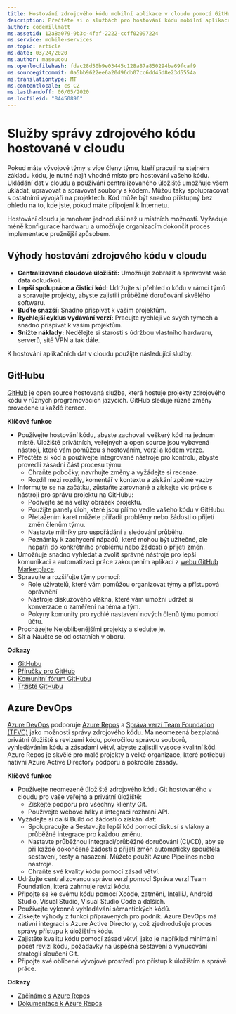```yaml
---
title: Hostování zdrojového kódu mobilní aplikace v cloudu pomocí GitHubu a Azure DevOps
description: Přečtěte si o službách pro hostování kódu mobilní aplikace v cloudu pomocí služeb Microsoftu.
author: codemillmatt
ms.assetid: 12a8a079-9b3c-4faf-2222-ccff02097224
ms.service: mobile-services
ms.topic: article
ms.date: 03/24/2020
ms.author: masoucou
ms.openlocfilehash: fdac28d50b9e03445c128a87a850294ba69fcaf9
ms.sourcegitcommit: 0a5bb9622ee6a20d96db07cc6dd45d8e23d5554a
ms.translationtype: MT
ms.contentlocale: cs-CZ
ms.lasthandoff: 06/05/2020
ms.locfileid: "84450896"
---
```

# <a name="cloud-hosted-source-code-management-services"></a>Služby správy zdrojového kódu hostované v cloudu
Pokud máte vývojové týmy s více členy týmu, kteří pracují na stejném základu kódu, je nutné najít vhodné místo pro hostování vašeho kódu. Ukládání dat v cloudu a používání centralizovaného úložiště umožňuje všem ukládat, upravovat a spravovat soubory s kódem. Můžou taky spolupracovat s ostatními vývojáři na projektech. Kód může být snadno přístupný bez ohledu na to, kde jste, pokud máte připojení k Internetu.

Hostování cloudu je mnohem jednodušší než u místních možností. Vyžaduje méně konfigurace hardwaru a umožňuje organizacím dokončit proces implementace pružnější způsobem.

## <a name="benefits-of-hosting-source-code-in-the-cloud"></a>Výhody hostování zdrojového kódu v cloudu
- **Centralizované cloudové úložiště:** Umožňuje zobrazit a spravovat vaše data odkudkoli.
- **Lepší spolupráce a čisticí kód:** Udržujte si přehled o kódu v rámci týmů a spravujte projekty, abyste zajistili průběžné doručování skvělého softwaru.
- **Buďte snazší:** Snadno přispívat k vašim projektům.
- **Rychlejší cyklus vydávání verzí:** Pracujte rychleji ve svých týmech a snadno přispívat k vašim projektům.
- **Snižte náklady:** Nedělejte si starosti s údržbou vlastního hardwaru, serverů, sítě VPN a tak dále.

K hostování aplikačních dat v cloudu použijte následující služby.

## <a name="github"></a>GitHubu
[GitHub](https://github.com/) je open source hostovaná služba, která hostuje projekty zdrojového kódu v různých programovacích jazycích. GitHub sleduje různé změny provedené u každé iterace.

**Klíčové funkce**
- Používejte hostování kódu, abyste zachovali veškerý kód na jednom místě. Úložiště privátních, veřejných a open source jsou vybavená nástroji, které vám pomůžou s hostováním, verzí a kódem verze.
- Přečtěte si kód a používejte integrované nástroje pro kontrolu, abyste provedli zásadní část procesu týmu:
    - Chraňte pobočky, navrhujte změny a vyžádejte si recenze.
    - Rozdíl mezi rozdíly, komentář v kontextu a získání zpětné vazby
- Informujte se na začátku, zůstaňte zarovnané a získejte víc práce s nástroji pro správu projektu na GitHubu:
    - Podívejte se na velký obrázek projektu.
    - Použijte panely úloh, které jsou přímo vedle vašeho kódu v GitHubu.
    - Přetažením karet můžete přiřadit problémy nebo žádosti o přijetí změn členům týmu.
    - Nastavte milníky pro uspořádání a sledování průběhu.
    - Poznámky k zachycení nápadů, které mohou být užitečné, ale nepatří do konkrétního problému nebo žádosti o přijetí změn.
- Umožňuje snadno vyhledat a zvolit správné nástroje pro lepší komunikaci a automatizaci práce zakoupením aplikací z [webu GitHub Marketplace](https://github.com/marketplace).
- Spravujte a rozšiřujte týmy pomocí: 
    - Role uživatelů, které vám pomůžou organizovat týmy a přístupová oprávnění
    - Nástroje diskuzového vlákna, které vám umožní udržet si konverzace o zaměření na téma a tým.
    - Pokyny komunity pro rychlé nastavení nových členů týmu pomocí účtu.
- Procházejte Nejoblíbenějšími projekty a sledujte je.
- Síť a Naučte se od ostatních v oboru.

**Odkazy**
- [GitHubu](https://github.com/)
- [Příručky pro GitHub](https://guides.github.com/)
- [Komunitní fórum GitHubu](https://github.community/)
- [Tržiště GitHubu](https://github.com/marketplace)

## <a name="azure-devops"></a>Azure DevOps
[Azure DevOps](https://azure.microsoft.com/services/devops/) podporuje [Azure Repos](https://azure.microsoft.com/services/devops/repos/) a [Správa verzí Team Foundation (TFVC)](https://docs.microsoft.com/azure/devops/repos/tfvc/index?view=azure-devops) jako možnosti správy zdrojového kódu. Má neomezená bezplatná privátní úložiště s revizemi kódu, pokročilou správou souborů, vyhledáváním kódu a zásadami větví, abyste zajistili vysoce kvalitní kód. Azure Repos je skvělé pro malé projekty a velké organizace, které potřebují nativní Azure Active Directory podporu a pokročilé zásady.
    
**Klíčové funkce**
- Používejte neomezené úložiště zdrojového kódu Git hostovaného v cloudu pro vaše veřejná a privátní úložiště:
    - Získejte podporu pro všechny klienty Git.
    - Používejte webové háky a integraci rozhraní API.
- Vyžádejte si další Build od žádosti o získání dat:
    - Spolupracujte a Sestavujte lepší kód pomocí diskusí s vlákny a průběžné integrace pro každou změnu.
    - Nastavte průběžnou integraci/průběžné doručování (CI/CD), aby se při každé dokončené žádosti o přijetí změn automaticky spouštěla sestavení, testy a nasazení. Můžete použít Azure Pipelines nebo nástroje.
    - Chraňte své kvality kódu pomocí zásad větví.
- Udržujte centralizovanou správu verzí pomocí Správa verzí Team Foundation, která zahrnuje revizi kódu.
- Připojte se ke svému kódu pomocí Xcode, zatmění, IntelliJ, Android Studio, Visual Studio, Visual Studio Code a dalších.
- Používejte výkonné vyhledávání sémantických kódů.
- Získejte výhody z funkcí připravených pro podnik. Azure DevOps má nativní integraci s Azure Active Directory, což zjednodušuje proces správy přístupu k úložištím kódu.
- Zajistěte kvalitu kódu pomocí zásad větví, jako je například minimální počet revizí kódu, požadavky na úspěšná sestavení a vynucování strategií sloučení Git.
- Připojte své oblíbené vývojové prostředí pro přístup k úložištím a správě práce.

**Odkazy**
- [Začínáme s Azure Repos](https://azure.microsoft.com/services/devops/repos/) 
- [Dokumentace k Azure Repos](/azure/devops/repos/?view=azure-devops)